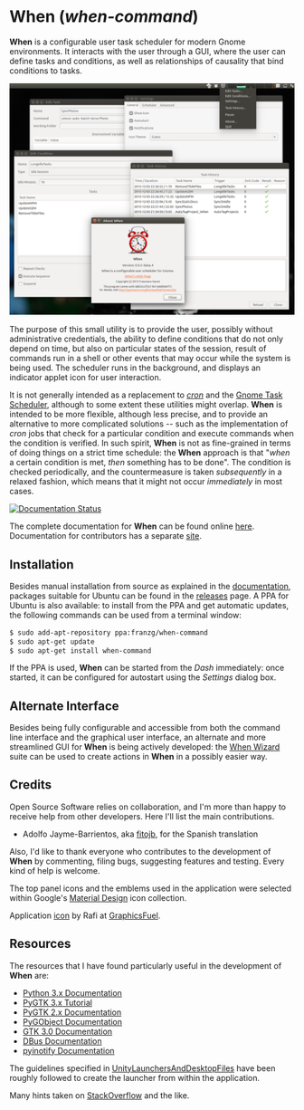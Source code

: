 # When (*when-command*)
**When** is a configurable user task scheduler for modern Gnome environments. It interacts with the user through a GUI, where the user can define tasks and conditions, as well as relationships of causality that bind conditions to tasks.

![Screenshot](https://raw.githubusercontent.com/almostearthling/when-command-docs/master/_static/when_screenshot_part.png)

The purpose of this small utility is to provide the user, possibly without administrative credentials, the ability to define conditions that do not only depend on time, but also on particular states of the session, result of commands run in a shell or other events that may occur while the system is being used. The scheduler runs in the background, and displays an indicator applet icon for user interaction.

It is not generally intended as a replacement to [_cron_](https://en.wikipedia.org/wiki/Cron) and the [Gnome Task Scheduler](http://gnome-schedule.sourceforge.net/), although to some extent these utilities might overlap. **When** is intended to be more flexible, although less precise, and to provide an alternative to more complicated solutions -- such as the implementation of _cron_ jobs that check for a particular condition and execute commands when the condition is verified. In such spirit, **When** is not as fine-grained in terms of doing things on a strict time schedule: the **When** approach is that "_when_ a certain condition is met, _then_ something has to be done". The condition is checked periodically, and the countermeasure is taken _subsequently_ in a relaxed fashion, which means that it might not occur _immediately_ in most cases.

[![Documentation Status](https://readthedocs.org/projects/when-documentation/badge/?version=latest)](http://when-documentation.readthedocs.org/en/latest/?badge=latest)

The complete documentation for **When** can be found online [here](http://when-documentation.readthedocs.org/). Documentation for contributors has a separate [site](http://contributing-to-when.readthedocs.org/).

## Installation
Besides manual installation from source as explained in the [documentation](http://when-documentation.readthedocs.org/en/latest/install.html#install-from-the-source), packages suitable for Ubuntu can be found in the [releases](https://github.com/almostearthling/when-command/releases) page. A PPA for Ubuntu is also available: to install from the PPA and get automatic updates, the following commands can be used from a terminal window:

```
$ sudo add-apt-repository ppa:franzg/when-command
$ sudo apt-get update
$ sudo apt-get install when-command
```

If the PPA is used, **When** can be started from the *Dash* immediately: once started, it can be configured for autostart using the *Settings* dialog box.

## Alternate Interface
Besides being fully configurable and accessible from both the command line interface and the graphical user interface, an alternate and more streamlined GUI for **When** is being actively developed: the [When Wizard](https://github.com/almostearthling/when-wizard) suite can be used to create actions in **When** in a possibly easier way.

## Credits
Open Source Software relies on collaboration, and I'm more than happy to receive help from other developers. Here I'll list the main contributions.
- Adolfo Jayme-Barrientos, aka [fitojb](https://github.com/fitojb), for the Spanish translation

Also, I'd like to thank everyone who contributes to the development of **When** by commenting, filing bugs, suggesting features and testing. Every kind of help is welcome.

The top panel icons and the emblems used in the application were selected within Google's [Material Design](https://materialdesignicons.com/) icon collection.

Application [icon](http://www.graphicsfuel.com/2012/08/alarm-clock-icon-psd/) by Rafi at [GraphicsFuel](http://www.graphicsfuel.com/).

## Resources
The resources that I have found particularly useful in the development of **When** are:
- [Python 3.x Documentation](https://docs.python.org/3/)
- [PyGTK 3.x Tutorial](http://python-gtk-3-tutorial.readthedocs.org/en/latest/index.html)
- [PyGTK 2.x Documentation](https://developer.gnome.org/pygtk/stable/)
- [PyGObject Documentation](https://developer.gnome.org/pygobject/stable/)
- [GTK 3.0 Documentation](http://lazka.github.io/pgi-docs/Gtk-3.0/index.html)
- [DBus Documentation](http://www.freedesktop.org/wiki/Software/dbus/)
- [pyinotify Documentation](https://github.com/seb-m/pyinotify/wiki)

The guidelines specified in [UnityLaunchersAndDesktopFiles](https://help.ubuntu.com/community/UnityLaunchersAndDesktopFiles) have been roughly followed to create the launcher from within the application.

Many hints taken on [StackOverflow](http://stackoverflow.com/) and the like.
